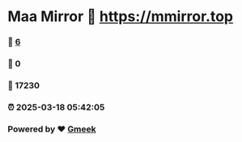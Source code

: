 # Maa Mirror :link: https://mmirror.top 
### :page_facing_up: [6](https://mmirror.top/tag.html) 
### :speech_balloon: 0 
### :hibiscus: 17230 
### :alarm_clock: 2025-03-18 05:42:05 
### Powered by :heart: [Gmeek](https://github.com/Meekdai/Gmeek)
